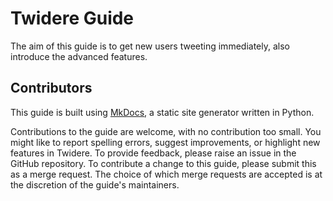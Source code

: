 # Twidere Guide

The aim of this guide is to get new users tweeting immediately, also introduce the advanced features.


## Contributors

This guide is built using [MkDocs](http://mkdocs.com), a static site generator written in Python.

Contributions to the guide are welcome, with no contribution too small. You might like to report spelling errors, suggest improvements, or highlight new features in Twidere. To provide feedback, please raise an issue in the GitHub repository. To contribute a change to this guide, please submit this as a merge request. The choice of which merge requests are accepted is at the discretion of the guide's maintainers.

